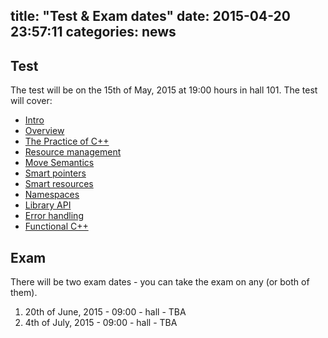 title: "Test & Exam dates"
date: 2015-04-20 23:57:11
categories: news
---
## Test

The test will be on the 15th of May, 2015 at 19:00 hours in hall 101. The test
will cover:

- [Intro](/advanced-cpp/slides/00_intro.html)
- [Overview](/advanced-cpp/slides/01_overview.html)
- [The Practice of C++](/advanced-cpp/slides/02_practice.html)
- [Resource management](/advanced-cpp/slides/03_resources.html)
- [Move Semantics](/advanced-cpp/slides/04_move.html)
- [Smart pointers](/advanced-cpp/slides/05_smartptr.html)
- [Smart resources](/advanced-cpp/slides/06_smart_resource.html)
- [Namespaces](/advanced-cpp/slides/07_namespaces.html)
- [Library API](/advanced-cpp/slides/08_library.html)
- [Error handling](/advanced-cpp/slides/09_errors.html)
- [Functional C++](/advanced-cpp/slides/10_functional.html)

## Exam

There will be two exam dates - you can take the exam on any (or both of them).

1. 20th of June, 2015 - 09:00 - hall - TBA
2. 4th of July, 2015 - 09:00 - hall - TBA

